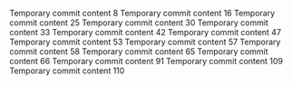 Temporary commit content 8
Temporary commit content 16
Temporary commit content 25
Temporary commit content 30
Temporary commit content 33
Temporary commit content 42
Temporary commit content 47
Temporary commit content 53
Temporary commit content 57
Temporary commit content 58
Temporary commit content 65
Temporary commit content 66
Temporary commit content 91
Temporary commit content 109
Temporary commit content 110
